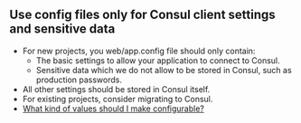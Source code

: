## Use config files only for Consul client settings and sensitive data

- For new projects, you web/app.config file should only contain:
   - The basic settings to allow your application to connect to Consul.
   - Sensitive data which we do not allow to be stored in Consul, such as production passwords.
- All other settings should be stored in Consul itself.
- For existing projects, consider migrating to Consul.
- [What kind of values should I make configurable?](unlikely-to-change.md) 